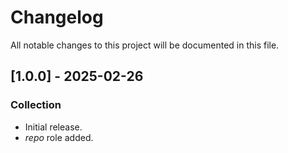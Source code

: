 # Changelog

All notable changes to this project will be documented in this file.

## [1.0.0] - 2025-02-26

### Collection

- Initial release.
- *repo* role added.
